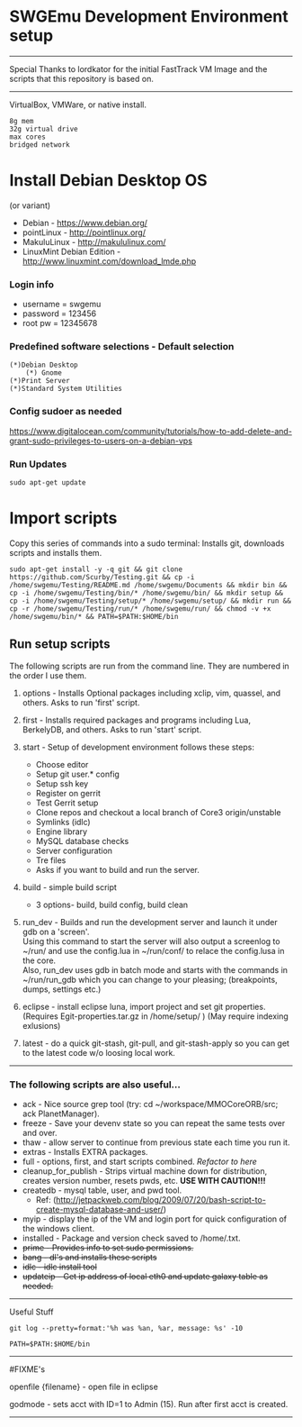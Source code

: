 # SWGEmu Development Environment setup

****************************************************************************************************************
Special Thanks to lordkator for the initial FastTrack VM Image and the scripts that this repository is based on. 
****************************************************************************************************************

VirtualBox, VMWare, or native install.

	8g mem
	32g virtual drive
	max cores
	bridged network

# Install Debian Desktop OS 
(or variant)
* Debian - https://www.debian.org/
* pointLinux - http://pointlinux.org/
* MakuluLinux - http://makululinux.com/
* LinuxMint Debian Edition - http://www.linuxmint.com/download_lmde.php
 
### Login info
* username = swgemu
* password = 123456
* root pw = 12345678

### Predefined software selections - Default selection

	(*)Debian Desktop
	    (*) Gnome
	(*)Print Server
	(*)Standard System Utilities
	
### Config sudoer as needed 

https://www.digitalocean.com/community/tutorials/how-to-add-delete-and-grant-sudo-privileges-to-users-on-a-debian-vps

### Run Updates

	sudo apt-get update

# Import scripts

Copy this series of commands into a sudo terminal: Installs git, downloads scripts and installs them.

	sudo apt-get install -y -q git && git clone https://github.com/Scurby/Testing.git && cp -i /home/swgemu/Testing/README.md /home/swgemu/Documents && mkdir bin && cp -i /home/swgemu/Testing/bin/* /home/swgemu/bin/ && mkdir setup && cp -i /home/swgemu/Testing/setup/* /home/swgemu/setup/ && mkdir run && cp -r /home/swgemu/Testing/run/* /home/swgemu/run/ && chmod -v +x /home/swgemu/bin/* && PATH=$PATH:$HOME/bin


## Run setup scripts

The following scripts are run from the command line. They are numbered in the order I use them. 

1. options - Installs Optional packages including xclip, vim, quassel, and others. Asks to run 'first' script.

2. first - Installs required packages and programs including Lua, BerkelyDB, and others. Asks to run 'start' script.

3. start - Setup of development environment follows these steps:
   * Choose editor
   * Setup git user.* config
   * Setup ssh key
   * Register on gerrit
   * Test Gerrit setup
   * Clone repos and checkout a local branch of Core3 origin/unstable
   * Symlinks (idlc)
   * Engine library
   * MySQL database checks
   * Server configuration
   * Tre files
   * Asks if you want to build and run the server. 

4. build - simple build script
   * 3 options- build, build config, build clean

5. run_dev - Builds and run the development server and launch it under gdb on a 'screen'.  
Using this command to start the server will also output a screenlog to ~/run/ and use the config.lua in ~/run/conf/ to relace the config.lusa in the core.  
Also, run_dev uses gdb in batch mode and starts with the commands  in ~/run/run_gdb which you can change to your pleasing;
	(breakpoints, dumps, settings etc.)

6. eclipse - install eclipse luna, import project and set git properties.
	(Requires Egit-properties.tar.gz in /home/setup/ )
	(May require indexing exlusions)

7. latest - do a quick git-stash, git-pull, and git-stash-apply so you can get to the latest code w/o loosing local work.
**************************************************************************************
### The following scripts are also useful...
* ack - Nice source grep tool (try: cd ~/workspace/MMOCoreORB/src; ack PlanetManager).
* freeze - Save your devenv state so you can repeat the same tests over and over.
* thaw - allow server to continue from previous state each time you run it.
* extras - Installs EXTRA packages.
* full - options, first, and start scripts combined. *Refactor to here*
* cleanup_for_publish - Strips virtual machine down for distribution, creates version number, resets pwds, etc. **USE WITH CAUTION!!!**
* createdb - mysql table, user, and pwd tool.
  * Ref: (http://jetpackweb.com/blog/2009/07/20/bash-script-to-create-mysql-database-and-user/)
* myip -  display the ip of the VM and login port for quick configuration of the windows client.
* installed - Package and version check saved to /home/<file>.txt.
* ~~prime - Provides info to set sudo permissions.~~
* ~~bang - dl's and installs these scripts~~
* ~~idlc - idlc install tool~~
* ~~updateip - Get ip address of local eth0 and update galaxy table as needed.~~

**************************************************************************************

Useful Stuff

	git log --pretty=format:'%h was %an, %ar, message: %s' -10

	PATH=$PATH:$HOME/bin

**************************************************************************************
#FIXME's

openfile {filename} - open file in eclipse

godmode - sets acct with ID=1 to Admin (15). Run after first acct is created.

**************************************************************************************

